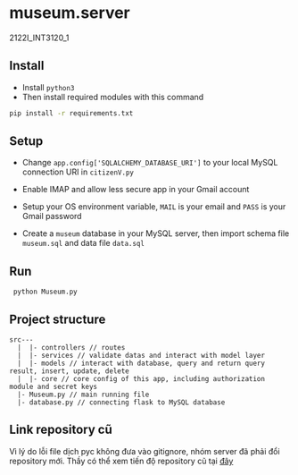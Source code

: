 # museum.server
2122I_INT3120_1

## Install
* Install ```python3```
* Then install required modules with this command
```bash
pip install -r requirements.txt
```

## Setup
* Change ```app.config['SQLALCHEMY_DATABASE_URI']``` to your local MySQL connection URI in ```citizenV.py```

* Enable IMAP and allow less secure app in your Gmail account 

* Setup your OS environment variable, ```MAIL``` is your email and ```PASS``` is your Gmail password

* Create a ```museum``` database in your MySQL server, then import schema file ```museum.sql``` and data file ```data.sql```

## Run
``` python Museum.py```

## Project structure
```
src---
  |  |- controllers // routes
  |  |- services // validate datas and interact with model layer
  |  |- models // interact with database, query and return query result, insert, update, delete
  |  |- core // core config of this app, including authorization module and secret keys
  |- Museum.py // main running file
  |- database.py // connecting flask to MySQL database
```

## Link repository cũ
Vì lý do lỗi file dịch pyc không đưa vào gitignore, nhóm server đã phải đổi repository mới. Thầy có thể xem tiến độ repository cũ tại [đây](https://github.com/tuyenshin2004/MuseumBackend)

